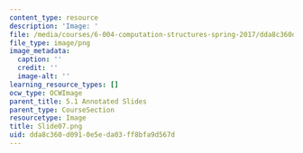 ```yaml
---
content_type: resource
description: 'Image: '
file: /media/courses/6-004-computation-structures-spring-2017/dda8c360d0910e5eda03ff8bfa9d567d_Slide07.png
file_type: image/png
image_metadata:
  caption: ''
  credit: ''
  image-alt: ''
learning_resource_types: []
ocw_type: OCWImage
parent_title: 5.1 Annotated Slides
parent_type: CourseSection
resourcetype: Image
title: Slide07.png
uid: dda8c360-d091-0e5e-da03-ff8bfa9d567d
---
```

